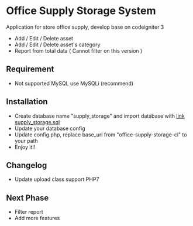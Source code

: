 # Office Supply Storage System

Application for store office supply, develop base on codeigniter 3

- Add / Edit / Delete asset
- Add / Edit / Delete asset's category
- Report from total data ( Cannot filter on this version )

## Requirement
- Not supported MySQL use MySQLi (recommend)

## Installation
- Create database name "supply_storage" and import database with [link supply_storage.sql](https://github.com/ALTELMA/office-supply-storage-ci3/blob/master/supply_storage.sql)
- Update your database config
- Update config.php, replace base_url from "office-supply-storage-ci" to your path
- Enjoy it!!

## Changelog
- Update upload class support PHP7

## Next Phase
- Filter report
- Add more features
